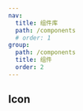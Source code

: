 ```yaml
---
nav:
  title: 组件库
  path: /components
  # order: 1
group:
  path: /components
  title: 组件
  order: 2
---
```


## Icon

<code src="./icon-example.jsx">

<API src="./iconApi/iconApi.tsx">

